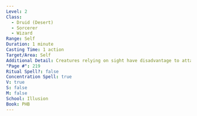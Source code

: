 ```yaml
---
Level: 2
Class:
  - Druid (Desert)
  - Sorcerer
  - Wizard
Range: Self
Duration: 1 minute
Casting Time: 1 action
Target/Area: Self
Additional Detail: Creatures relying on sight have disadvantage to attack.
"Page #": 219
Ritual Spell?: false
Concentration Spell: true
V: true
S: false
M: false
School: Illusion
Book: PHB
---
```

